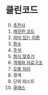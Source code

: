 # 클린코드
0. [추천사](./00_%EC%B6%94%EC%B2%9C%EC%82%AC.md)
1. [깨끗한 코드](./01_%EA%B9%A8%EB%81%97%ED%95%9C%20%EC%BD%94%EB%93%9C.md)
2. [의미 있는 이름](./02_%EC%9D%98%EB%AF%B8%20%EC%9E%88%EB%8A%94%20%EC%9D%B4%EB%A6%84.md)
3. [함수](./03_%ED%95%A8%EC%88%98.md)
4. [주석](./04_%EC%A3%BC%EC%84%9D.md)
5. [형식 맞추기](./05_%ED%98%95%EC%8B%9D%20%EB%A7%9E%EC%B6%94%EA%B8%B0.md)
6. [객체와 자료구조](./06_%EA%B0%9D%EC%B2%B4%EC%99%80%20%EC%9E%90%EB%A3%8C%EA%B5%AC%EC%A1%B0.md)
7. [오류 처리](./07_%EC%98%A4%EB%A5%98%20%EC%B2%98%EB%A6%AC.md)
8. 경계
9. 단위 테스트
10. [클래스](./10_%ED%81%B4%EB%9E%98%EC%8A%A4.md)